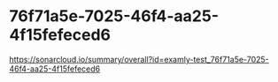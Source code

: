 # 76f71a5e-7025-46f4-aa25-4f15fefeced6
https://sonarcloud.io/summary/overall?id=examly-test_76f71a5e-7025-46f4-aa25-4f15fefeced6
